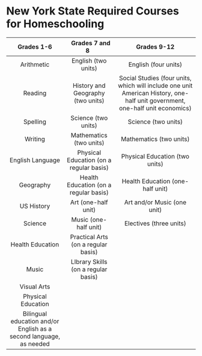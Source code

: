<div class="table-wrapper" markdown="block">

# New York State Required Courses for Homeschooling

<!-- |<div class="table-col-one" style="width: 200px"><h3>Grades 1-6</h3></div>|<div class="table-col-two" style="width: 200px"><h3>Grades 7 and 8</h3></div>|<div class="table-col-three" style="width: 200px"><h3>Grades 9-12</h3></div>| -->

|Grades 1-6|&nbsp; Grades 7 and 8 &nbsp;|Grades 9-12|
|:-------------------------------: | :-------------------: | :-------------------: |
| Arithmetic | English (two units) | English (four units)|
| Reading | History and Geography (two units) | Social Studies (four units, which will include one unit American History, one-half unit government, one-half unit economics) |
| Spelling | Science (two units) | Science (two units) |
| Writing| Mathematics (two units) | Mathematics (two units)|
| English Language | Physical Education (on a regular basis) | Physical Education (two units) |
| Geography | Health Education (on a regular basis) | Health Education (one-half unit) |
| US History | Art (one-half unit) | Art and/or Music (one unit) |
| Science | Music (one-half unit) | Electives (three units) |
| Health Education | Practical Arts (on a regular basis) |  |
| Music |LIbrary Skills (on a regular basis) |  |
| Visual Arts |   |  |
| Physical Education |   |  |
| Bilingual education and/or English as a second language, as needed |  | |

</div>
